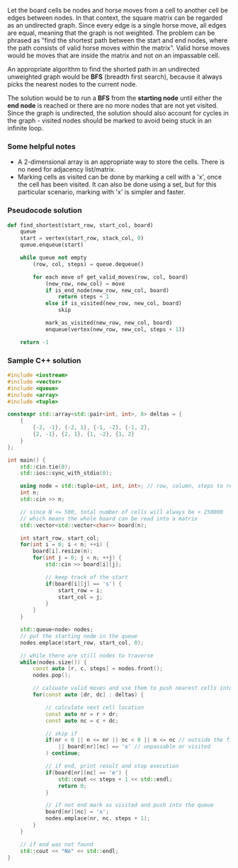Let the board cells be nodes and horse moves from a cell to another cell be edges between nodes. In that context, the square matrix can be regarded as an undirected graph. Since every edge is a single horse move, all edges are equal, meaning that the graph is not weighted. The problem can be phrased as "find the shortest path between the start and end nodes, where the path consists of valid horse moves within the matrix". Valid horse moves would be moves that are inside the matrix and not on an impassable cell.

An appropriate algorithm to find the shorted path in an undirected unweighted graph would be **BFS** (breadth first search), because it always picks the nearest nodes to the current node.

The solution would be to run a **BFS** from the **starting node** until either the **end node** is reached or there are no more nodes that are not yet visited. Since the graph is undirected, the solution should also account for cycles in the graph - visited nodes should be marked to avoid being stuck in an infinite loop. 

### Some helpful notes
- A 2-dimensional array is an appropriate way to store the cells. There is no need for adjacency list/matrix.
- Marking cells as visited can be done by marking a cell with a 'x', once the cell has been visited. It can also be done using a set, but for this particular scenario, marking with 'x' is simpler and faster.

### Pseudocode solution
```python
def find_shortest(start_row, start_col, board)
    queue
    start = vertex(start_row, stack_col, 0)
    queue.enqueue(start)

    while queue not empty
        (row, col, steps) = queue.dequeue()

        for each move of get_valid_moves(row, col, board)
            (new_row, new_col) = move
            if is_end_node(new_row, new_col, board)
                return steps + 1
            else if is_visited(new_row, new_col, board)
                skip

            mark_as_visited(new_row, new_col, board)
            enqueue(vertex(new_row, new_col, steps + 1))

    return -1
```

### Sample C++ solution

```cpp
#include <iostream>
#include <vector>
#include <queue>
#include <array>
#include <tuple>

constexpr std::array<std::pair<int, int>, 8> deltas = {
    {
        {-2, -1}, {-2, 1}, {-1, -2}, {-1, 2},
        {2, -1}, {2, 1}, {1, -2}, {1, 2}
    }
};

int main() {
    std::cin.tie(0);
    std::ios::sync_with_stdio(0);

    using node = std::tuple<int, int, int>; // row, column, steps to reach the node
    int n;
    std::cin >> n;

    // since N <= 500, total number of cells will always be < 250000
    // which means the whole board can be read into a matrix
    std::vector<std::vector<char>> board(n);

    int start_row, start_col;
    for(int i = 0; i < n; ++i) {
        board[i].resize(n);
        for(int j = 0; j < n; ++j) {
            std::cin >> board[i][j];

            // keep track of the start
            if(board[i][j] == 's') {
                start_row = i;
                start_col = j;
            }
        }
    }

    std::queue<node> nodes;
    // put the starting node in the queue
    nodes.emplace(start_row, start_col, 0);

    // while there are still nodes to traverse
    while(nodes.size()) {
        const auto [r, c, steps] = nodes.front();
        nodes.pop();

        // calcuate valid moves and use them to push nearest cells into the queue
        for(const auto [dr, dc] : deltas) {

            // calculate next cell location
            const auto nr = r + dr;
            const auto nc = c + dc;

            // skip if
            if(nr < 0 || n <= nr || nc < 0 || n <= nc // outside the field
                || board[nr][nc] == 'x' // unpassable or visited
            ) continue;

            // if end, print result and stop execution
            if(board[nr][nc] == 'e') {
                std::cout << steps + 1 << std::endl;
                return 0;
            }

            // if not end mark as visited and push into the queue
            board[nr][nc] = 'x';
            nodes.emplace(nr, nc, steps + 1);
        }
    }

    // if end was not found
    std::cout << "No" << std::endl;
}
```